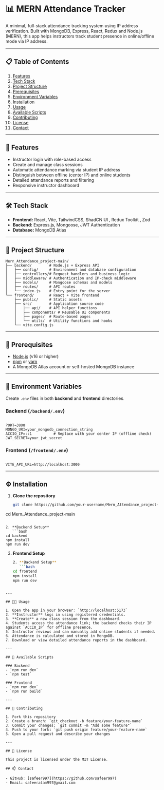 # 📊 MERN Attendance Tracker

A minimal, full-stack attendance tracking system using IP address verification. Built with MongoDB, Express, React, Redux and Node.js (MERN), this app helps instructors track student presence in online/offline mode via IP address.

---

## 📋 Table of Contents

1. [Features](#-features)
2. [Tech Stack](#-tech-stack)
3. [Project Structure](#-project-structure)
4. [Prerequisites](#-prerequisites)
5. [Environment Variables](#-environment-variables)
6. [Installation](#-installation)
7. [Usage](#-usage)
8. [Available Scripts](#-available-scripts)
9. [Contributing](#-contributing)
10. [License](#-license)
11. [Contact](#-contact)

---

## 🚀 Features

* Instructor login with role-based access
* Create and manage class sessions
* Automatic attendance marking via student IP address
* Distinguish between offline (center IP) and online students
* Detailed attendance reports and filtering
* Responsive instructor dashboard

---

## 🛠️ Tech Stack

* **Frontend:** React, Vite, TailwindCSS, ShadCN UI , Redux Toolkit , Zod
* **Backend:** Express.js, Mongoose, JWT Authentication
* **Database:** MongoDB Atlas

---

## 📁 Project Structure

```
Mern_Attendance_project-main/
├── backend/        # Node.js + Express API
│   ├── config/     # Environment and database configuration
│   ├── controllers/# Request handlers and business logic
│   ├── middleware/ # Authentication and IP-check middleware
│   ├── models/     # Mongoose schemas and models
│   ├── routes/     # API routes
│   └── index.js    # Entry point for the server
└── frontend/       # React + Vite frontend
    ├── public/     # Static assets
    ├── src/        # Application source code
    │   ├── api/    # API helper functions
    │   ├── components/ # Reusable UI components
    │   ├── pages/  # Route-based pages
    │   └── utils/  # Utility functions and hooks
    └── vite.config.js
```

---

## 🧩 Prerequisites

* [Node.js](https://nodejs.org/) (v16 or higher)
* [npm](https://www.npmjs.com/) or [yarn](https://yarnpkg.com/)
* A MongoDB Atlas account or self-hosted MongoDB instance

---

## 🔐 Environment Variables

Create `.env` files in both **backend** and **frontend** directories.

### Backend (`/backend/.env`)

```env

PORT=3000
MONGO_URI=your_mongodb_connection_string
ACCIO_IP=::1          # Replace with your center IP (offline check)
JWT_SECRET=your_jwt_secret

```

### Frontend (`/frontend/.env`)

```env

VITE_API_URL=http://localhost:3000

```

---

## ⚙️ Installation

1. **Clone the repository**

   ```bash
   git clone https://github.com/your-username/Mern_Attendance_project-main.git
   ```

cd Mern\_Attendance\_project-main

````

2. **Backend Setup**
   ```bash
cd backend
npm install    
npm run dev      
````

3. **Frontend Setup**

   ````bash
   2. **Backend Setup**
      ```bash
   cd frontend
   npm install    
   npm run dev     
   ````

```

---

## 🧑‍💻 Usage

1. Open the app in your browser: `http://localhost:5173`
2. **Instructor** logs in using registered credentials.
3. **Create** a new class session from the dashboard.
4. Students access the attendance link; the backend checks their IP against `ACCIO_IP` for offline presence.
5. Instructor reviews and can manually add online students if needed.
6. Attendance is calculated and stored in MongoDB.
7. Download or view detailed attendance reports in the dashboard.

---

## 📜 Available Scripts

### Backend
- `npm run dev` 
- `npm test` 

### Frontend
- `npm run dev` 
- `npm run build` 

---

## 🤝 Contributing

1. Fork this repository
2. Create a branch: `git checkout -b feature/your-feature-name`
3. Commit your changes: `git commit -m "Add some feature"`
4. Push to your fork: `git push origin feature/your-feature-name`
5. Open a pull request and describe your changes

---

## 📄 License

This project is licensed under the MIT License. 

## 📫 Contact

- GitHub: [safeer997](https://github.com/safeer997)
- Email: safeeralam997@gmail.com

```
